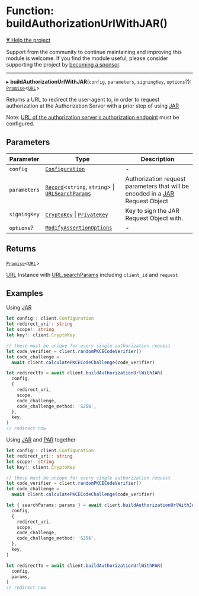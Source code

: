 # Function: buildAuthorizationUrlWithJAR()

[💗 Help the project](https://github.com/sponsors/panva)

Support from the community to continue maintaining and improving this module is welcome. If you find the module useful, please consider supporting the project by [becoming a sponsor](https://github.com/sponsors/panva).

***

▸ **buildAuthorizationUrlWithJAR**(`config`, `parameters`, `signingKey`, `options`?): [`Promise`](https://developer.mozilla.org/docs/Web/JavaScript/Reference/Global_Objects/Promise)\<[`URL`](https://developer.mozilla.org/docs/Web/API/URL)\>

Returns a URL to redirect the user-agent to, in order to request
authorization at the Authorization Server with a prior step of using
[JAR](https://www.rfc-editor.org/rfc/rfc9101.html)

Note:
[URL of the authorization server's authorization endpoint](../interfaces/ServerMetadata.md#authorization_endpoint)
must be configured.

## Parameters

| Parameter | Type | Description |
| ------ | ------ | ------ |
| `config` | [`Configuration`](../classes/Configuration.md) | - |
| `parameters` | [`Record`](https://www.typescriptlang.org/docs/handbook/utility-types.html#recordkeys-type)\<`string`, `string`\> \| [`URLSearchParams`](https://developer.mozilla.org/docs/Web/API/URLSearchParams) | Authorization request parameters that will be encoded in a [JAR](https://www.rfc-editor.org/rfc/rfc9101.html) Request Object |
| `signingKey` | [`CryptoKey`](https://developer.mozilla.org/docs/Web/API/CryptoKey) \| [`PrivateKey`](../interfaces/PrivateKey.md) | Key to sign the JAR Request Object with. |
| `options`? | [`ModifyAssertionOptions`](../interfaces/ModifyAssertionOptions.md) | - |

## Returns

[`Promise`](https://developer.mozilla.org/docs/Web/JavaScript/Reference/Global_Objects/Promise)\<[`URL`](https://developer.mozilla.org/docs/Web/API/URL)\>

[URL](https://developer.mozilla.org/docs/Web/API/URL) Instance with [URL.searchParams](https://developer.mozilla.org/docs/Web/API/URL/searchParams) including
  `client_id` and `request`

## Examples

Using [JAR](https://www.rfc-editor.org/rfc/rfc9101.html)

```ts
let config!: client.Configuration
let redirect_uri!: string
let scope!: string
let key!: client.CryptoKey

// these must be unique for every single authorization request
let code_verifier = client.randomPKCECodeVerifier()
let code_challenge =
  await client.calculatePKCECodeChallenge(code_verifier)

let redirectTo = await client.buildAuthorizationUrlWithJAR(
  config,
  {
    redirect_uri,
    scope,
    code_challenge,
    code_challenge_method: 'S256',
  },
  key,
)
// redirect now
```

Using [JAR](https://www.rfc-editor.org/rfc/rfc9101.html) and [PAR](https://www.rfc-editor.org/rfc/rfc9126.html) together

```ts
let config!: client.Configuration
let redirect_uri!: string
let scope!: string
let key!: client.CryptoKey

// these must be unique for every single authorization request
let code_verifier = client.randomPKCECodeVerifier()
let code_challenge =
  await client.calculatePKCECodeChallenge(code_verifier)

let { searchParams: params } = await client.buildAuthorizationUrlWithJAR(
  config,
  {
    redirect_uri,
    scope,
    code_challenge,
    code_challenge_method: 'S256',
  },
  key,
)

let redirectTo = await client.buildAuthorizationUrlWithPAR(
  config,
  params,
)
// redirect now
```
